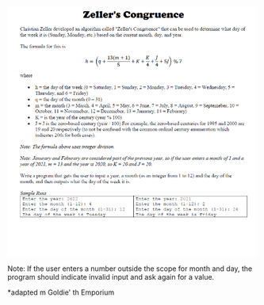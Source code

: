 
![img.png](img.png)

Note: If the user enters a number outside the scope for month and day, the program should indicate invalid input and ask again for a value.  


*adapted m Goldie' th Emporium